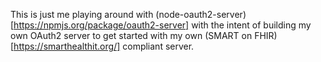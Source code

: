 This is just me playing around with (node-oauth2-server)[https://npmjs.org/package/oauth2-server] with the intent of building my own OAuth2 server to get started with my own (SMART on FHIR)[https://smarthealthit.org/] compliant server.